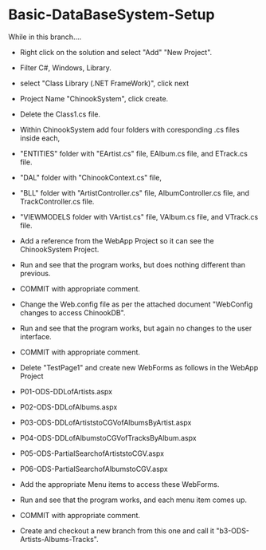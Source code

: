 # Basic-DataBaseSystem-Setup
While in this branch....
- Right click on the solution and select "Add" "New Project".
- Filter C#, Windows, Library.
- select "Class Library (.NET FrameWork)", click next
- Project Name "ChinookSystem", click create.
- Delete the Class1.cs file.
- Within ChinookSystem add four folders with coresponding .cs files inside each, 
- "ENTITIES" folder with "EArtist.cs" file, EAlbum.cs file, and ETrack.cs file.
- "DAL" folder with "ChinookContext.cs" file, 
- "BLL" folder with "ArtistController.cs" file, AlbumController.cs file, and TrackController.cs file.
- "VIEWMODELS folder with VArtist.cs" file, VAlbum.cs file, and VTrack.cs file.
- Add a reference from the WebApp Project so it can see the ChinookSystem Project.
- Run and see that the program works, but does nothing different than previous.
- COMMIT with appropriate comment.

- Change the Web.config file as per the attached document "WebConfig changes to access ChinookDB".
- Run and see that the program works, but again no changes to the user interface.
- COMMIT with appropriate comment.

- Delete "TestPage1" and create new WebForms as follows in the WebApp Project
- P01-ODS-DDLofArtists.aspx
- P02-ODS-DDLofAlbums.aspx
- P03-ODS-DDLofArtiststoCGVofAlbumsByArtist.aspx
- P04-ODS-DDLofAlbumstoCGVofTracksByAlbum.aspx
- P05-ODS-PartialSearchofArtiststoCGV.aspx
- P06-ODS-PartialSearchofAlbumstoCGV.aspx
- Add the appropriate Menu items to access these WebForms.
- Run and see that the program works, and each menu item comes up.
- COMMIT with appropriate comment.

- Create and checkout a new branch from this one and call it "b3-ODS-Artists-Albums-Tracks".

